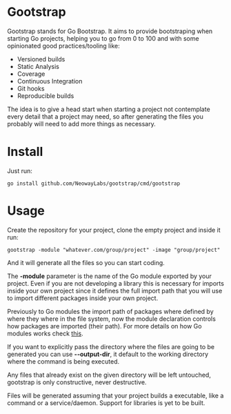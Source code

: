 # Gootstrap

Gootstrap stands for Go Bootstrap. It aims to provide bootstraping when
starting Go projects, helping you to go from 0 to 100 and with some
opinionated good practices/tooling like:

* Versioned builds
* Static Analysis
* Coverage
* Continuous Integration
* Git hooks
* Reproducible builds

The idea is to give a head start when starting a project not
contemplate every detail that a project may need, so after
generating the files you probably will need to add more
things as necessary.

# Install

Just run:

```
go install github.com/NeowayLabs/gootstrap/cmd/gootstrap
```

# Usage

Create the repository for your project, clone the
empty project and inside it run:

```
gootstrap -module "whatever.com/group/project" -image "group/project"
```

And it will generate all the files so you can start coding.

The **-module** parameter is the name of the Go module exported by your
project. Even if you are not developing a library this is necessary
for imports inside your own project since it defines the full import
path that you will use to import different packages inside your
own project.

Previously to Go modules the import path of packages where defined
by where they where in the file system, now the module declaration
controls how packages are imported (their path). For more
details on how Go modules works check [this](https://blog.golang.org/using-go-modules).

If you want to explicitly pass the directory where the files
are going to be generated you can use **--output-dir**, it default
to the working directory where the command is being executed.

Any files that already exist on the given directory will
be left untouched, gootstrap is only constructive, never destructive.

Files will be generated assuming that your project builds a
executable, like a command or a service/daemon. Support for libraries
is yet to be built.
